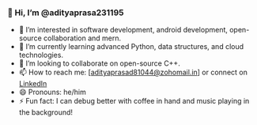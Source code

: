 ### 👋 Hi, I’m @adityaprasa231195

- 👀 I’m interested in software development, android development, open-source collaboration and mern.
- 🌱 I’m currently learning advanced Python, data structures, and cloud technologies.
- 💞️ I’m looking to collaborate on open-source C++.
- 📫 How to reach me: [adityaprasad81044@zohomail.in] or connect on [LinkedIn](https://www.linkedin.com/in/aditya-prasad-1a7215359/)
- 😄 Pronouns: he/him
- ⚡ Fun fact: I can debug better with coffee in hand and music playing in the background!
